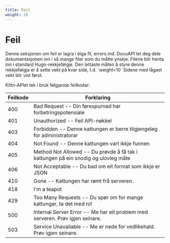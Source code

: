 ```yaml
---
title: Feil
weight: 20
---
```


# Feil

<aside class="notice">Denne seksjonen om feil er lagra i éiga fil, errors.md. DocuAPI let deg dele dokumentasjonen inn i så mange filer som du måtte ynskje. Filene blir henta inn i standard Hugo-rekkjefølgje. Den lettaste måten å styre denne rekkjefølgja er å sette vekt på kvar side, t.d. `weight=10` Sidene med lågast vekt blir vist først.</aside>

Kittn-APIet tek i bruk følgjande feilkodar:

Feilkode | Forklaring
---------- | -------
400 | Bad Request -- Din førespurnad har forbetringspotensiale
401 | Unauthorized -- Feil API-nøkkel
403 | Forbidden -- Denne kattungen er berre tilgjengeleg for administratorar
404 | Not Found -- Denne kattungen vart ikkje funnen
405 | Method Not Allowed -- Du prøvde å få tak i kattungen på ein snodig og ulovleg måte
406 | Not Acceptable -- Du bad om eit format som ikkje er  JSON
410 | Gone -- Kattungen har rømt frå serveren.
418 | I'm a teapot
429 | Too Many Requests -- Du spør om for mange kattungar, ta det med ro!
500 | Internal Server Error -- Me har eit problem med serveren. Prøv igjen seinare.
503 | Service Unavailable -- Me er nede for vedlikehald. Prøv igjen seinare.

